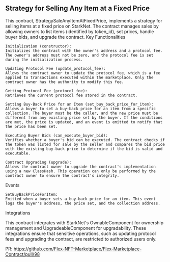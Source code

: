## Strategy for Selling Any Item at a Fixed Price

This contract, StrategySaleAnyItemAtFixedPrice, implements a strategy for selling items at a fixed price on StarkNet. The contract manages sales by allowing owners to list items (identified by token_id), set prices, handle buyer bids, and upgrade the contract.
Key Functionalities

    Initialization (constructor):
    Initializes the contract with the owner's address and a protocol fee. The owner's address must not be zero, and the protocol fee is set during the initialization process.

    Updating Protocol Fee (update_protocol_fee):
    Allows the contract owner to update the protocol fee, which is a fee applied to transactions executed within the marketplace. Only the contract owner has the authority to modify this fee.

    Getting Protocol Fee (protocol_fee):
    Retrieves the current protocol fee stored in the contract.

    Setting Buy-Back Price for an Item (set_buy_back_price_for_item):
    Allows a buyer to set a buy-back price for an item from a specific collection. The buyer must be the caller, and the new price must be different from any existing price set by the buyer. If the conditions are met, the price is updated, and an event is emitted to notify that the price has been set.

    Executing Buyer Bids (can_execute_buyer_bid):
    Verifies whether a buyer's bid can be executed. The contract checks if the token was listed for sale by the seller and compares the bid price with the existing buy-back price to determine if the bid is valid and executable.

    Contract Upgrading (upgrade):
    Allows the contract owner to upgrade the contract's implementation using a new ClassHash. This operation can only be performed by the contract owner to ensure the contract's integrity.

Events

    SetBuyBackPriceForItem:
    Emitted when a buyer sets a buy-back price for an item. This event logs the buyer's address, the price set, and the collection address.

Integrations

This contract integrates with StarkNet's OwnableComponent for ownership management and UpgradeableComponent for upgradability. These integrations ensure that sensitive operations, such as updating protocol fees and upgrading the contract, are restricted to authorized users only.

PR: https://github.com/Flex-NFT-Marketplace/Flex-Marketplace-Contract/pull/98

